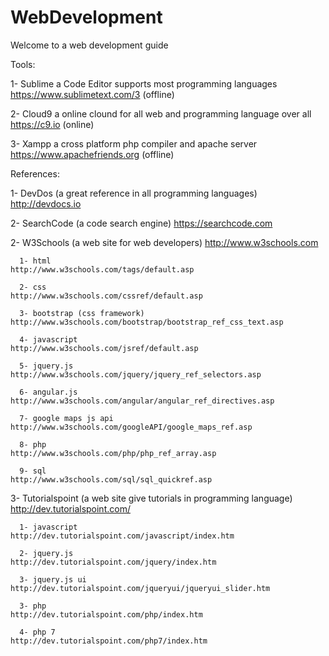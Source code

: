 # WebDevelopment

 Welcome to a web development guide

 Tools:
   
   1- Sublime a Code Editor supports most programming languages https://www.sublimetext.com/3 (offline)
  
   2- Cloud9 a online clound for all web and programming language over all  https://c9.io (online)
  
   3- Xampp a cross platform php compiler and apache server  https://www.apachefriends.org (offline)

 References:
   
   1- DevDos (a great reference in all programming languages) http://devdocs.io
 
   2- SearchCode (a code search engine)                       https://searchcode.com
  
   2- W3Schools (a web site for web developers) http://www.w3schools.com
  
      1- html                       http://www.w3schools.com/tags/default.asp
     
      2- css                        http://www.w3schools.com/cssref/default.asp
     
      3- bootstrap (css framework)  http://www.w3schools.com/bootstrap/bootstrap_ref_css_text.asp
     
      4- javascript                 http://www.w3schools.com/jsref/default.asp
     
      5- jquery.js                  http://www.w3schools.com/jquery/jquery_ref_selectors.asp
     
      6- angular.js                 http://www.w3schools.com/angular/angular_ref_directives.asp
     
      7- google maps js api         http://www.w3schools.com/googleAPI/google_maps_ref.asp
     
      8- php                        http://www.w3schools.com/php/php_ref_array.asp
     
      9- sql                        http://www.w3schools.com/sql/sql_quickref.asp
    
  3- Tutorialspoint (a web site give tutorials in programming language) http://dev.tutorialspoint.com/
  
      1- javascript                 http://dev.tutorialspoint.com/javascript/index.htm
     
      2- jquery.js                  http://dev.tutorialspoint.com/jquery/index.htm
     
      3- jquery.js ui               http://dev.tutorialspoint.com/jqueryui/jqueryui_slider.htm
     
      3- php                        http://dev.tutorialspoint.com/php/index.htm
     
      4- php 7                      http://dev.tutorialspoint.com/php7/index.htm
    
    
